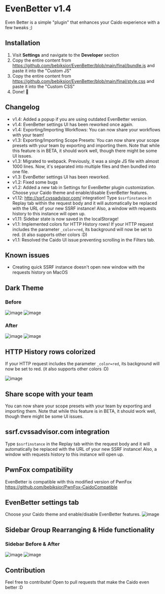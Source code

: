 # EvenBetter v1.4
Even Better is a simple "plugin" that enhances your Caido experience with a few tweaks ;)

## Installation
1. Visit **Settings** and navigate to the **Developer** section
2. Copy the entire content from https://github.com/bebiksior/EvenBetter/blob/main/final/bundle.js and paste it into the "Custom JS"
3. Copy the entire content from https://github.com/bebiksior/EvenBetter/blob/main/final/style.css and paste it into the "Custom CSS"
4. Done! 🎉

## Changelog
- v1.4: Added a popup if you are using outdated EvenBetter version.
- v1.4: EvenBetter settings UI has been reworked once again.
- v1.4: Exporting/Importing Workflows: You can now share your workflows with your team! 
- v1.3: Exporting/Importing Scope Presets: You can now share your scope presets with your team by exporting and importing them. Note that while this feature is in BETA, it should work well, though there might be some UI issues.
- v1.3: Migrated to webpack. Previously, it was a single JS file with almost 1000 lines. Now, it's separated into multiple files and then bundled into one file.
- v1.3: EvenBetter settings UI has been reworked.
- v1.2: Fixed some bugs
- v1.2: Added a new tab in Settings for EvenBetter plugin customization. Choose your Caido theme and enable/disable EvenBetter features.
- v1.12: http://ssrf.cvssadvisor.com/ integration! Type `$ssrfinstance` in Replay tab within the request body and it will automatically be replaced with the URL of your new SSRF instance! Also, a window with requests history to this instance will open up.
- v1.11: Sidebar state is now saved in the localStorage!
- v1.1: Implemented colors for HTTP History rows! If your HTTP request includes the parameter `_color=red`, its background will now be set to red. (it also supports other colors :D)
- v1.1: Resolved the Caido UI issue preventing scrolling in the Filters tab.

## Known issues
- Creating quick SSRF instance doesn't open new window with the requests history on MacOS

## Dark Theme

### Before
![image](https://github.com/bebiksior/EvenBetter/assets/71410238/efd7a8b7-797b-4093-b794-acb162a72a64)
![image](https://github.com/bebiksior/EvenBetter/assets/71410238/e98cc376-8e48-4e7a-8886-32ead2329386)

### After
![image](https://github.com/bebiksior/EvenBetter/assets/71410238/405d095e-338b-4796-b722-555d8eb73e92)
![image](https://github.com/bebiksior/EvenBetter/assets/71410238/1af01fdb-e789-49b3-b35a-96ea7d5c7585)

## HTTP History rows colorized
If your HTTP request includes the parameter `_color=red`, its background will now be set to red. (it also supports other colors :D)

![image](https://github.com/bebiksior/EvenBetter/assets/71410238/c5b0f5dc-ba08-4e68-aeff-c288ef8ddad7)

## Share scope with your team
You can now share your scope presets with your team by exporting and importing them. Note that while this feature is in BETA, it should work well, though there might be some UI issues.


## ssrf.cvssadvisor.com integration
Type `$ssrfinstance` in the Replay tab within the request body and it will automatically be replaced with the URL of your new SSRF instance! Also, a window with requests history to this instance will open up.

## PwnFox compatibility
EvenBetter is compatible with this modified version of PwnFox https://github.com/bebiksior/PwnFox-CaidoCompatible

## EvenBetter settings tab
Choose your Caido theme and enable/disable EvenBetter features.
![image](https://github.com/bebiksior/EvenBetter/assets/71410238/6cdecfcf-7b62-4b1b-a011-45f462e79f8b)

## Sidebar Group Rearranging & Hide functionality 

### Sidebar Before & After
![image](https://github.com/bebiksior/EvenBetter/assets/71410238/a1859822-53be-4975-acb3-189132609188)
![image](https://github.com/bebiksior/EvenBetter/assets/71410238/bd48fad3-4b29-4a86-99d1-bb11655141cc)

## Contribution
Feel free to contribute! Open to pull requests that make the Caido even better :D